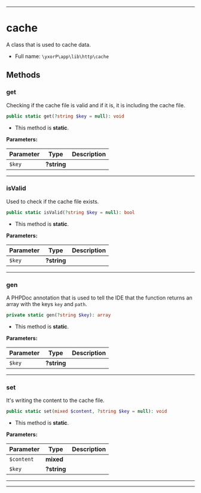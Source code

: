 ***

# cache

A class that is used to cache data.



* Full name: `\yxorP\app\lib\http\cache`




## Methods


### get

Checking if the cache file is valid and if it is, it is including the cache file.

```php
public static get(?string $key = null): void
```



* This method is **static**.




**Parameters:**

| Parameter | Type | Description |
|-----------|------|-------------|
| `$key` | **?string** |  |




***

### isValid

Used to check if the cache file exists.

```php
public static isValid(?string $key = null): bool
```



* This method is **static**.




**Parameters:**

| Parameter | Type | Description |
|-----------|------|-------------|
| `$key` | **?string** |  |




***

### gen

A PHPDoc annotation that is used to tell the IDE that the function returns an array with the keys `key` and `path`.

```php
private static gen(?string $key): array
```



* This method is **static**.




**Parameters:**

| Parameter | Type | Description |
|-----------|------|-------------|
| `$key` | **?string** |  |




***

### set

It's writing the content to the cache file.

```php
public static set(mixed $content, ?string $key = null): void
```



* This method is **static**.




**Parameters:**

| Parameter | Type | Description |
|-----------|------|-------------|
| `$content` | **mixed** |  |
| `$key` | **?string** |  |




***


***

